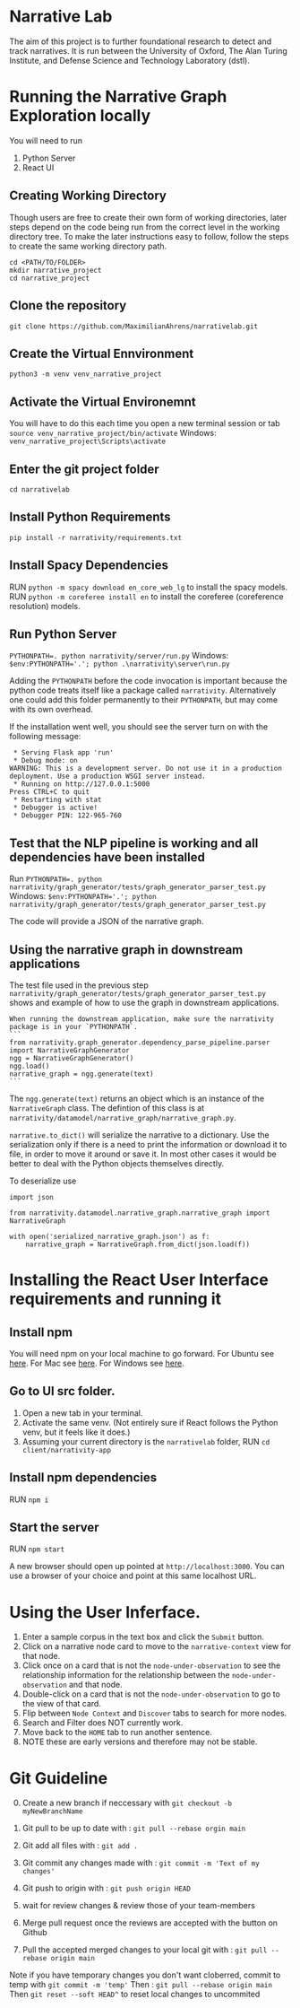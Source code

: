 # Narrative Lab

The aim of this project is to further foundational research to detect and track narratives. It is run between the University of Oxford, The Alan Turing Institute, and Defense Science and Technology Laboratory (dstl).

# Running the Narrative Graph Exploration locally
You will need to run
1. Python Server
2. React UI

## Creating Working Directory
Though users are free to create their own form of working directories, later steps depend on the code being run from the correct level in the working directory tree. To make the later instructions easy to follow, follow the steps to create the same working directory path.

```
cd <PATH/TO/FOLDER>
mkdir narrative_project
cd narrative_project
```
## Clone the repository
`git clone https://github.com/MaximilianAhrens/narrativelab.git`

## Create the Virtual Ennvironment
`python3 -m venv venv_narrative_project`

## Activate the Virtual Environemnt
You will have to do this each time you open a new terminal session or tab
`source venv_narrative_project/bin/activate`
Windows: `venv_narrative_project\Scripts\activate`

## Enter the git project folder
`cd narrativelab`

## Install Python Requirements
`pip install -r narrativity/requirements.txt`

## Install Spacy Dependencies
RUN `python -m spacy download en_core_web_lg` to install the spacy models.
RUN `python -m coreferee install en` to install the coreferee (coreference resolution) models.

## Run Python Server
`PYTHONPATH=. python narrativity/server/run.py` 
Windows: `$env:PYTHONPATH='.'; python .\narrativity\server\run.py`

Adding the `PYTHONPATH` before the code invocation is important because the python code treats itself like a package called `narrativity`.
Alternatively one could add this folder permanently to their `PYTHONPATH`, but may come with its own overhead.

If the installation went well, you should see the server turn on with the following message:
```
 * Serving Flask app 'run'
 * Debug mode: on
WARNING: This is a development server. Do not use it in a production deployment. Use a production WSGI server instead.
 * Running on http://127.0.0.1:5000
Press CTRL+C to quit
 * Restarting with stat
 * Debugger is active!
 * Debugger PIN: 122-965-760
 ``` 

 ## Test that the NLP pipeline is working and all dependencies have been installed
 Run `PYTHONPATH=. python narrativity/graph_generator/tests/graph_generator_parser_test.py`
 Windows: `$env:PYTHONPATH='.'; python narrativity/graph_generator/tests/graph_generator_parser_test.py`

 The code will provide a JSON of the narrative graph.
 
 ## Using the narrative graph in downstream applications
 The test file used in the previous step `narrativity/graph_generator/tests/graph_generator_parser_test.py` shows and example of how to use the graph in downstream applications.

    When running the downstream application, make sure the narrativity package is in your `PYTHONPATH`.
    ```
    from narrativity.graph_generator.dependency_parse_pipeline.parser import NarrativeGraphGenerator
    ngg = NarrativeGraphGenerator()
    ngg.load()
    narrative_graph = ngg.generate(text)
    ```

The `ngg.generate(text)` returns an object which is an instance of the `NarrativeGraph` class. The defintion of this class is at `narrativity/datamodel/narrative_graph/narrative_graph.py`.

`narrative.to_dict()` will serialize the narrative to a dictionary. Use the serialization only if there is a need to print the information or download it to file, in order to move it around or save it. In most other cases it would be better to deal with the Python objects themselves directly.

To deserialize use
```
import json

from narrativity.datamodel.narrative_graph.narrative_graph import NarrativeGraph

with open('serialized_narrative_graph.json') as f:
    narrative_graph = NarrativeGraph.from_dict(json.load(f))

```

# Installing the React User Interface requirements and running it

## Install npm
You will need npm on your local machine to go forward.
For Ubuntu see [here](https://linuxize.com/post/how-to-install-node-js-on-ubuntu-20-04/?utm_content=cmp-true).
For Mac see [here](https://treehouse.github.io/installation-guides/mac/node-mac.html).
For Windows see [here](https://phoenixnap.com/kb/install-node-js-npm-on-windows).


## Go to UI src folder.
1. Open a new tab in your terminal.
2. Activate the same venv. (Not entirely sure if React follows the Python venv, but it feels like it does.)
3. Assuming your current directory is the `narrativelab` folder, RUN `cd client/narrativity-app`

## Install npm dependencies
RUN `npm i`

## Start the server
RUN `npm start`

A new browser should open up pointed at `http://localhost:3000`. You can use a browser of your choice and point at this same localhost URL.

# Using the User Inferface.
1. Enter a sample corpus in the text box and click the `Submit` button.
2. Click on a narrative node card to move to the `narrative-context` view for that node.
3. Click once on a card that is not the `node-under-observation` to see the relationship information for the relationship between the `node-under-observation` and that node.
4. Double-click on a card that is not the `node-under-observation` to go to the view of that card.
5. Flip between `Node Context` and `Discover` tabs to search for more nodes.
6. Search and Filter does NOT currently work.
7. Move back to the `HOME` tab to run another sentence.
8. NOTE these are early versions and therefore may not be stable.



# Git Guideline
0. Create a new branch if neccessary with `git checkout -b myNewBranchName`
1. Git pull to be up to date with : `git pull --rebase orgin main`
2. Git add all files with : `git add .`
3. Git commit any changes made with : `git commit -m 'Text of my changes'`
4. Git push to origin with : `git push origin HEAD`

5. wait for review changes & review those of your team-members 

6. Merge pull request once the reviews are accepted with the button on Github
7. Pull the accepted merged changes to your local git with : `git pull --rebase origin main`

Note if you have temporary changes you don't want cloberred, commit to temp with `git commit -m 'temp'`
Then : `git pull --rebase origin main`
Then `git reset --soft HEAD^` to reset local changes to uncommited 


